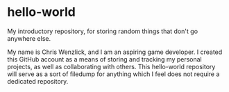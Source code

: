 # hello-world
My introductory repository, for storing random things that don't go anywhere else.

My name is Chris Wenzlick, and I am an aspiring game developer. I created this GitHub account as a means of storing and tracking my personal projects, as well as collaborating with others. This hello-world repository will serve as a sort of filedump for anything which I feel does not require a dedicated repository.
